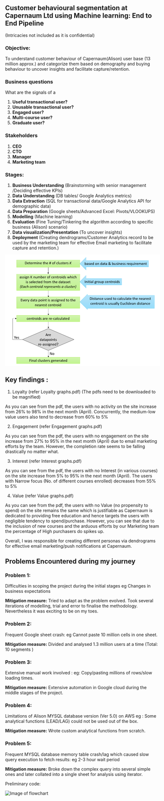 ## Customer behavioural segmentation at Capernaum Ltd using Machine learning: End to End Pipeline
(Intricacies not included as it is confidential)


### Objective:
 To understand customer behaviour of Capernaum(Alison) user base (13 million approx.) and categorize them based on demography and buying behaviour to uncover insights and facilitate capture/retention.

### Business questions 

What are the signals of a 
1. **Useful transactional user?**
2. **Unusable transactional user?**
3. **Engaged user?**
4. **Multi-course user?**
5. **Graduate user?**

### Stakeholders

1. **CEO**
2. **CTO**
3. **Manager**
4. **Marketing team**

### Stages:

1. **Business Understanding** (Brainstorming with senior management /Deciding effective KPIs)
2. **Data Understanding** (DB tables/ Google Analytics metrics)
3. **Data Extraction** (SQL for transactional data/Google Analytics API for demographic data)
4. **Data Preparation** (Google sheets/Advanced Excel: Pivots/VLOOKUPS)
5. **Modelling** (Machine learning)
6. **Evaluation** (Fine Tuning/Tinkering the algorithm according to specific business (Alison) scenario)
7. **Data visualization/Presentation** (To uncover insights)
8. **Deployment** (Creating dendrograms/Customer Analytics record to be used by the marketing team for effective Email marketing to facilitate capture and retention.)


![Image of flowchart](https://github.com/Tanay7/Machine-Learning/blob/master/Customer_segmentation/Images/ggg.png)


## Key findings : 

1. Loyalty (refer Loyalty graphs.pdf) (The pdfs need to be downloaded to be magnified)

  As you can see from the pdf, the users with no activity on the site increase from 26% to 98% in the next month (April).
Concurrently, the medium-low value users also tend to decrease from 60% to 5% 

2. Engagement (refer Engagement graphs.pdf)

  As you can see from the pdf, the users with no engagement on the site increase from 27% to 95% in the next month (April) due to email marketing efforts by the team.
  However, the completion rate seems to be falling drastically no matter what.
  
3. Interest (refer Interest graphs.pdf)

  As you can see from the pdf, the users with no Interest (in various courses) on the site increase from 5% to 95% in the next month (April).
  The users with Narrow focus (No. of different courses enrolled) decreases from 55% to 5%

4. Value (refer Value graphs.pdf)

  As you can see from the pdf, the users with no Value (no propensity to spend) on the site remains the same which is justifiable as Capernaum is dedicated to providing free education
  and hence targets the users with negligible tendency to spend/purchase.
  However, you can see that due to the inclusion of new courses and the arduous efforts by our Marketing team the percentage of High purchasers do spikes up.
  
Overall, I was responsible for creating different personas via dendrograms for effective email marketing/push notifications at Capernaum.  


## Problems Encountered during my journey

	
### Problem 1: 
Difficulties in scoping the project during the initial stages eg Changes in business expectations 

**Mitigation measure:** Tried to adapt as the problem evolved.
Took several iterations of modelling, trial and error to finalise the methodology.
Nevertheless it was exciting to be on my toes.
	
### Problem 2:
Frequent Google sheet crash: eg Cannot paste 10 million cells in one sheet.

**Mitigation measure:** Divided and analysed 1.3 million users at a time (Total: 10 segments )
         
### Problem 3:
Extensive manual work involved : eg: Copy/pasting millions of rows/slow loading times. 

**Mitigation measure:** Extensive automation in Google cloud during the middle stages of the project.

### Problem 4:
Limitations of Alison MYSQL database version (Ver 5.0) on AWS eg : Some analytical functions (LEAD/LAG) could not be used out of the box.

**Mitigation measure:** Wrote custom analytical functions from scratch.

### Problem 5:
Frequent MYSQL database memory table crash/lag which caused slow query execution to fetch results: eg 2-3 hour wait period 

**Mitigation measure:** Broke down the complex query into several simple ones and later collated into a single sheet for analysis using iterator.


Preliminary code:

![Image of flowchart](https://github.com/Tanay7/Machine-Learning/blob/master/Customer_segmentation/Kmeans%20Clustering%20code%20(draft).ipynb)
